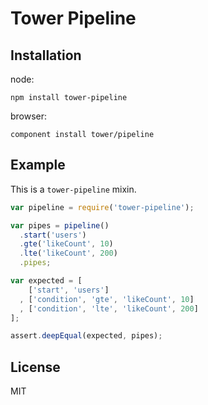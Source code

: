 # Tower Pipeline

## Installation

node:

```
npm install tower-pipeline
```

browser:

```
component install tower/pipeline
```

## Example

This is a `tower-pipeline` mixin.

``` javascript
var pipeline = require('tower-pipeline');

var pipes = pipeline()
  .start('users')
  .gte('likeCount', 10)
  .lte('likeCount', 200)
  .pipes;

var expected = [
    ['start', 'users']
  , ['condition', 'gte', 'likeCount', 10]
  , ['condition', 'lte', 'likeCount', 200]
];

assert.deepEqual(expected, pipes);
```

## License

MIT